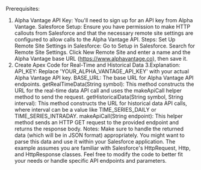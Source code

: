 Prerequisites:
1. Alpha Vantage API Key: You'll need to sign up for an API key from Alpha Vantage.
Salesforce Setup: Ensure you have permission to make HTTP callouts from Salesforce and that the necessary remote site settings are configured to allow calls to the Alpha Vantage API.
Steps:
Set Up Remote Site Settings in Salesforce:
Go to Setup in Salesforce.
Search for Remote Site Settings.
Click New Remote Site and enter a name and the Alpha Vantage base URL (https://www.alphavantage.co), then save it.
2. Create Apex Code for Real-Time and Historical Data
3.Explanation:
API_KEY: Replace 'YOUR_ALPHA_VANTAGE_API_KEY' with your actual Alpha Vantage API key.
BASE_URL: The base URL for Alpha Vantage API endpoints.
getRealTimeData(String symbol): This method constructs the URL for the real-time data API call and uses the makeApiCall helper method to send the request.
getHistoricalData(String symbol, String interval): This method constructs the URL for historical data API calls, where interval can be a value like TIME_SERIES_DAILY or TIME_SERIES_INTRADAY.
makeApiCall(String endpoint): This helper method sends an HTTP GET request to the provided endpoint and returns the response body.
Notes:
Make sure to handle the returned data (which will be in JSON format) appropriately. You might want to parse this data and use it within your Salesforce application.
The example assumes you are familiar with Salesforce's HttpRequest, Http, and HttpResponse classes.
Feel free to modify the code to better fit your needs or handle specific API endpoints and parameters.
